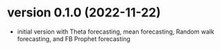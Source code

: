 # version 0.1.0 (2022-11-22)

- initial version with Theta forecasting, mean forecasting, Random walk forecasting, and FB Prophet forecasting